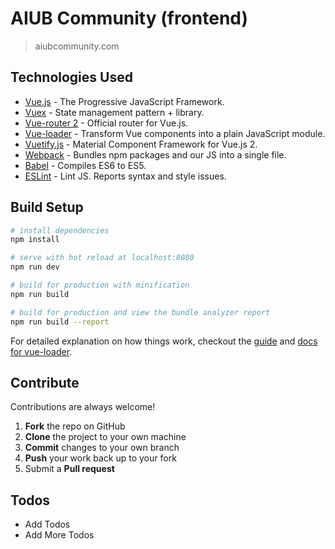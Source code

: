 # AIUB Community (frontend)

> aiubcommunity.com

## Technologies Used

* [Vue.js] - The Progressive JavaScript Framework.
* [Vuex] - State management pattern + library.
* [Vue-router 2] - Official router for Vue.js.
* [Vue-loader] -  Transform Vue components into a plain JavaScript module.
* [Vuetify.js] - Material Component Framework for Vue.js 2.
* [Webpack] - Bundles npm packages and our JS into a single file.
* [Babel] - Compiles ES6 to ES5.
* [ESLint] - Lint JS. Reports syntax and style issues.


## Build Setup

``` bash
# install dependencies
npm install

# serve with hot reload at localhost:8080
npm run dev

# build for production with minification
npm run build

# build for production and view the bundle analyzer report
npm run build --report
```

For detailed explanation on how things work, checkout the [guide](http://vuejs-templates.github.io/webpack/) and [docs for vue-loader](http://vuejs.github.io/vue-loader).

## Contribute

Contributions are always welcome!
 1. **Fork** the repo on GitHub
 2. **Clone** the project to your own machine
 3. **Commit** changes to your own branch
 4. **Push** your work back up to your fork
 5. Submit a **Pull request**

## Todos

 - Add Todos
 - Add More Todos
 
 [Vue.js]: <https://vuejs.org/>
 [Vuex]: <https://vuex.vuejs.org/en/>
 [Vue-router 2]: <https://router.vuejs.org/en/>
 [Vue-loader]: <https://vue-loader.vuejs.org/en/>
 [Vuetify.js]: <https://vuetifyjs.com/>
 [Webpack]: <https://webpack.js.org>
 [Babel]: <http://babeljs.io>
 [ESLint]: <http://eslint.org>
